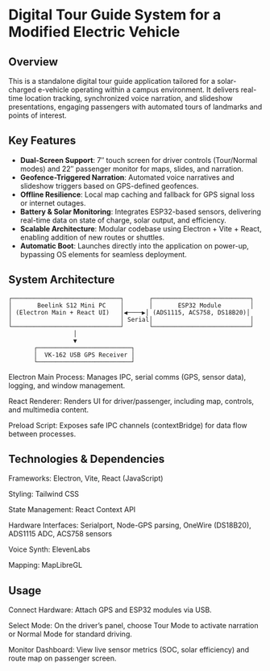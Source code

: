# Digital Tour Guide System for a Modified Electric Vehicle

## Overview
This is a standalone digital tour guide application tailored for a solar-charged e-vehicle operating within a campus environment. It delivers real-time location tracking, synchronized voice narration, and slideshow presentations, engaging passengers with automated tours of landmarks and points of interest.

## Key Features

- **Dual-Screen Support**: 7″ touch screen for driver controls (Tour/Normal modes) and 22″ passenger monitor for maps, slides, and narration.  
- **Geofence-Triggered Narration**: Automated voice narratives and slideshow triggers based on GPS-defined geofences.  
- **Offline Resilience**: Local map caching and fallback for GPS signal loss or internet outages.  
- **Battery & Solar Monitoring**: Integrates ESP32-based sensors, delivering real-time data on state of charge, solar output, and efficiency.  
- **Scalable Architecture**: Modular codebase using Electron + Vite + React, enabling addition of new routes or shuttles.  
- **Automatic Boot**: Launches directly into the application on power-up, bypassing OS elements for seamless deployment.

## System Architecture

```plaintext
┌──────────────────────────────┐       ┌───────────────────────────┐
│       Beelink S12 Mini PC    │       │       ESP32 Module        │
│ (Electron Main + React UI)   │◀────▶│ (ADS1115, ACS758, DS18B20)│
│                              │ Serial│                           │
└──────────────────────────────┘       └───────────────────────────┘
                  │
                  ▼
       ┌──────────────────────────┐
       │  VK-162 USB GPS Receiver │
       └──────────────────────────┘

 ```


Electron Main Process: Manages IPC, serial comms (GPS, sensor data), logging, and window management.

React Renderer: Renders UI for driver/passenger, including map, controls, and multimedia content.

Preload Script: Exposes safe IPC channels (contextBridge) for data flow between processes.

## Technologies & Dependencies

Frameworks: Electron, Vite, React (JavaScript)

Styling: Tailwind CSS

State Management: React Context API

Hardware Interfaces: Serialport, Node-GPS parsing, OneWire (DS18B20), ADS1115 ADC, ACS758 sensors

Voice Synth: ElevenLabs

Mapping: MapLibreGL

## Usage

Connect Hardware: Attach GPS and ESP32 modules via USB.

Select Mode: On the driver’s panel, choose Tour Mode to activate narration or Normal Mode for standard driving.

Monitor Dashboard: View live sensor metrics (SOC, solar efficiency) and route map on passenger screen.

